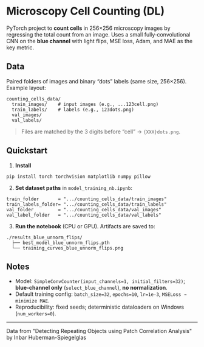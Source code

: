 # Microscopy Cell Counting (DL)

PyTorch project to **count cells** in 256×256 microscopy images by regressing the total count from an image.
Uses a small fully‑convolutional CNN on the **blue channel** with light flips, MSE loss, Adam, and MAE as the key metric.

## Data
Paired folders of images and binary “dots” labels (same size, 256×256). Example layout:
```
counting_cells_data/
  train_images/    # input images (e.g., ...123cell.png)
  train_labels/    # labels (e.g., 123dots.png)
  val_images/
  val_labels/
```
> Files are matched by the 3 digits before “cell” → `{XXX}dots.png`.

## Quickstart
1) **Install**
```
pip install torch torchvision matplotlib numpy pillow
```
2) **Set dataset paths** in `model_training_nb.ipynb`:
```
train_folder       = ".../counting_cells_data/train_images"
train_labels_folder= ".../counting_cells_data/train_labels"
val_folder         = ".../counting_cells_data/val_images"
val_label_folder   = ".../counting_cells_data/val_labels"
```
3) **Run the notebook** (CPU or GPU). Artifacts are saved to:
```
./results_blue_unnorm_flips/
  ├── best_model_blue_unnorm_flips.pth
  └── training_curves_blue_unnorm_flips.png
```

## Notes
- Model: `SimpleConvCounter(input_channels=1, initial_filters=32)`; **blue‑channel only** (`select_blue_channel`), **no normalization**.
- Default training config: `batch_size=32`, `epochs=10`, `lr=1e-3`, `MSELoss → minimize MAE`.
- Reproducibility: fixed seeds; deterministic dataloaders on Windows (`num_workers=0`).

---
Data from "Detecting Repeating Objects using Patch Correlation Analysis" by Inbar Huberman-Spiegelglas

